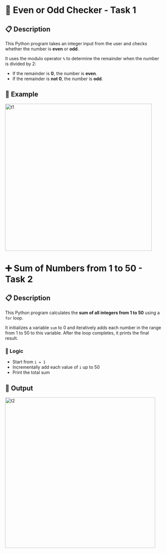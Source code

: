 # 🔢 Even or Odd Checker - Task 1

## 📋 Description

This Python program takes an integer input from the user and checks whether the number is **even** or **odd**.

It uses the modulo operator `%` to determine the remainder when the number is divided by 2:

- If the remainder is **0**, the number is **even**.
- If the remainder is **not 0**, the number is **odd**.

## 💬 Example
<img width="473" alt="t1" src="https://github.com/user-attachments/assets/49a42de7-3087-41ee-b378-b490e36de6a7" />


# ➕ Sum of Numbers from 1 to 50 - Task 2

## 📋 Description

This Python program calculates the **sum of all integers from 1 to 50** using a `for` loop.

It initializes a variable `sum` to 0 and iteratively adds each number in the range from 1 to 50 to this variable. After the loop completes, it prints the final result.

### 🔁 Logic

- Start from `i = 1`
- Incrementally add each value of `i` up to 50
- Print the total sum

## 💬 Output
<img width="484" alt="t2" src="https://github.com/user-attachments/assets/3747743e-1caf-486b-ad7a-2e7bf8c32a2a" />

